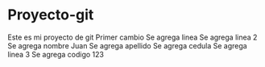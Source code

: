 # Proyecto-git
Este es mi proyecto de git
Primer cambio
Se agrega linea
Se agrega linea 2
Se agrega nombre Juan
Se agrega apellido 
Se agrega cedula
Se agrega linea 3
Se agrega codigo 123